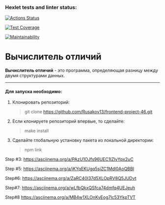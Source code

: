 ### Hexlet tests and linter status:

[![Actions Status](https://github.com/Rusakov13/frontend-project-46/workflows/hexlet-check/badge.svg)](https://github.com/Rusakov13/frontend-project-46/actions)

[![Test Coverage](https://api.codeclimate.com/v1/badges/127c0475ffbfb078a875/test_coverage)](https://codeclimate.com/github/Rusakov13/frontend-project-46/test_coverage)

[![Maintainability](https://api.codeclimate.com/v1/badges/127c0475ffbfb078a875/maintainability)](https://codeclimate.com/github/Rusakov13/frontend-project-46/maintainability)

# Вычислитель отличий

**Вычислитель отличий** - это программа, определяющая разницу между двумя структурами данных. 

---

#### Для запуска необходимо:

1. Клонировать репозиторий:

   > git clone https://github.com/Rusakov13/frontend-project-46.git

2. Если клонируете репозиторий впервые, то сделайте:

   > make install

3. Сделайте глобальную установку пакета из локальной директории:
   > npm link

Step #3:
https://asciinema.org/a/PAzU1OJfs96UEC1IZIvYpx2uC

Step #5:
https://asciinema.org/a/jKYqEKUgq5sjZC1Mdl0AoQBBl

Step#6:
https://asciinema.org/a/ZaRC40l37d5XLOpRV8Q5JUDvt

Step#7:
https://asciinema.org/a/wLfbQkxQSfca74dmfq4UEJeuh

Step#8
https://asciinema.org/a/MB4w1XLOnKvEog7lc53YkpTVT
